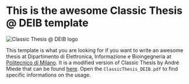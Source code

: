 # This is the awesome Classic Thesis @ DEIB template 

![Classic Thesis @ DEIB logo](https://lordmzn.github.io/ClassicThesis-at-DEIB/Images/logoTemplate.png)

This template is what you are looking for if you want to write an awesome thesis at Dipartimento di Elettronica, Informazione e Bioingegneria at [Politecnico di Milano](http://www.polimi.it). It is a modified version of Classic Thesis by André Miede that can be found [here](http://code.google.com/p/classicthesis/). Open the `ClassicThesis_DEIB.pdf` to find specific informations on the usage.
